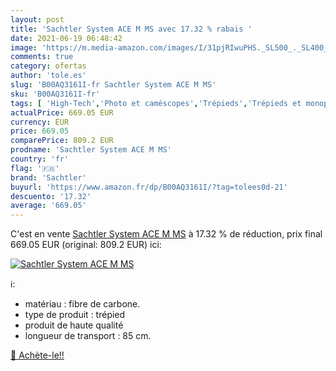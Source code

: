 ```yaml
---
layout: post
title: 'Sachtler System ACE M MS avec 17.32 % rabais '
date: 2021-06-19 06:48:42
image: 'https://m.media-amazon.com/images/I/31pjRIwuPHS._SL500_._SL400_.jpg'
comments: true
category: ofertas
author: 'tole.es'
slug: 'B00AQ3161I-fr Sachtler System ACE M MS'
sku: 'B00AQ3161I-fr'
tags: [ 'High-Tech','Photo et caméscopes','Trépieds','Trépieds et monopods','sachtler', ]
actualPrice: 669.05 EUR
currency: EUR
price: 669.05
comparePrice: 809.2 EUR
prodname: 'Sachtler System ACE M MS'
country: 'fr'
flag: '🇫🇷'
brand: 'Sachtler'
buyurl: 'https://www.amazon.fr/dp/B00AQ3161I/?tag=tolees0d-21'
descuento: '17.32'
average: '669.05'
---
```


C'est en vente [Sachtler System ACE M MS](https://www.amazon.fr/dp/B00AQ3161I/?tag=tolees0d-21)  à  17.32 % de réduction, prix final  669.05 EUR (original: 809.2 EUR) ici:

[![Sachtler System ACE M MS](https://m.media-amazon.com/images/I/31pjRIwuPHS._SL500_._SL400_.jpg)](https://www.amazon.fr/dp/B00AQ3161I/?tag=tolees0d-21)

ℹ️:

- matériau : fibre de carbone.
- type de produit : trépied
- produit de haute qualité
- longueur de transport : 85 cm.

[🛒 Achète-le!!](https://www.amazon.fr/dp/B00AQ3161I/?tag=tolees0d-21)
